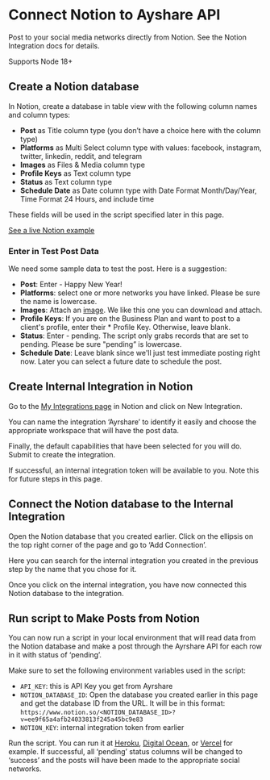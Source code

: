 # Connect Notion to Ayshare API

Post to your social media networks directly from Notion. See the Notion Integration docs for details.

Supports Node 18+

## Create a Notion database

In Notion, create a database in table view with the following column names and column types:

* **Post** as Title column type (you don’t have a choice here with the column type)
* **Platforms** as Multi Select column type with values: facebook, instagram, twitter, linkedin, reddit, and telegram
* **Images** as Files & Media column type
* **Profile Keys** as Text column type
* **Status** as Text column type
* **Schedule Date** as Date column type with Date Format Month/Day/Year, Time Format 24 Hours, and include time

These fields will be used in the script specified later in this page. 

[See a live Notion example](https://ayrshare-example.notion.site/607c15ce7872456a879adbb0a5f17fdf?v=ee9f65a4afb24033813f245a45bc9e83)

### Enter in Test Post Data

We need some sample data to test the post. Here is a suggestion:

* **Post**: Enter - Happy New Year!
* **Platforms**: select one or more networks you have linked. Please be sure the name is lowercase.
* **Images**: Attach an [image](https://img.ayrshare.com/012/gb.jpg). We like this one you can download and attach.
* **Profile Keys**: If you are on the Business Plan and want to post to a client's profile, enter their * Profile Key. Otherwise, leave blank.
* **Status**: Enter - pending. The script only grabs records that are set to pending. Please be sure "pending” is lowercase.
* **Schedule Date**: Leave blank since we'll just test immediate posting right now. Later you can select a future date to schedule the post.

## Create Internal Integration in Notion

Go to the [My Integrations page](https://www.notion.so/my-integrations) in Notion and click on New Integration.

You can name the integration ‘Ayrshare’ to identify it easily and choose the appropriate workspace that will have the post data.

Finally, the default capabilities that have been selected for you will do. Submit to create the integration.

If successful, an internal integration token will be available to you. Note this for future steps in this page.

## Connect the Notion database to the Internal Integration

Open the Notion database that you created earlier. Click on the ellipsis on the top right corner of the page and go to ‘Add Connection’.

Here you can search for the internal integration you created in the previous step by the name that you chose for it. 

Once you click on the internal integration, you have now connected this Notion database to the  integration. 

## Run script to Make Posts from Notion

You can now run a script in your local environment that will read data from the Notion database and make a post through the Ayrshare API for each row in it with status of ‘pending’. 

Make sure to set the following environment variables used in the script:

* `API_KEY`: this is API Key you get from Ayrshare
* `NOTION_DATABASE_ID`: Open the database you created earlier in this page and get the database ID from the URL. It will be in this format: `https://www.notion.so/<NOTION_DATABASE_ID>?v=ee9f65a4afb24033813f245a45bc9e83`
* `NOTION_KEY`: internal integration token from earlier

Run the script. You can run it at [Heroku](https://www.heroku.com/), [Digital Ocean](https://www.digitalocean.com/), or [Vercel](https://vercel.com/) for example. If successful, all ‘pending’ status columns will be changed to ‘success’ and the posts will have been made to the appropriate social networks.
